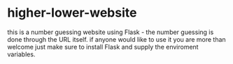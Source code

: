 # higher-lower-website
this is a number guessing website using Flask - the number guessing is done through the URL itself. 
if anyone would like to use it you are more than welcome just make sure to install Flask and supply the enviroment variables.
